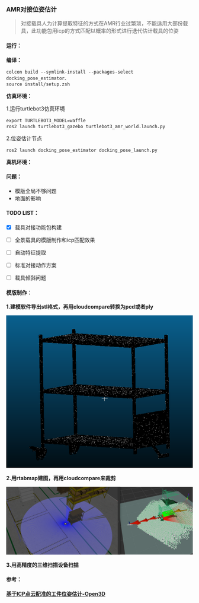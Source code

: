 ### AMR对接位姿估计

> 对接载具人为计算提取特征的方式在AMR行业过繁琐，不能适用大部份载具，此功能包用icp的方式匹配以概率的形式进行迭代估计载具的位姿



#### 运行：

**编译：**

```
colcon build --symlink-install --packages-select docking_pose_estimator、
source install/setup.zsh
```

**仿真环境：**

1.运行turtlebot3仿真环境

```
export TURTLEBOT3_MODEL=waffle
ros2 launch turtlebot3_gazebo turtlebot3_amr_world.launch.py
```

2.位姿估计节点

```
ros2 launch docking_pose_estimator docking_pose_launch.py
```

**真机环境：**





#### 问题：

- 模版全局不够问题
- 地面的影响



#### TODO LIST：

- [x] 载具对接功能包构建
- [ ] 全景载具的模版制作和icp匹配效果
- [ ] 自动特征提取
- [ ] 标准对接动作方案
- [ ] 载具倾斜问题



#### 模版制作：

**1.建模软件导出stl格式，再用cloudcompare转换为pcd或者ply**

![image-20250423161422258](README.assets/image-20250423161422258.png)

**2.用rtabmap建图，再用cloudcompare来裁剪**

![image-20250422150653270](README.assets/image-20250422150653270.png)

**3.用高精度的三维扫描设备扫描**





#### **参考：**

[**基于ICP点云配准的工件位姿估计-Open3D**](https://www.bilibili.com/video/BV1wr4y1S7UB/?spm_id_from=333.337.search-card.all.click&vd_source=7f98e46af73470a39ad6b1a64611b176)
